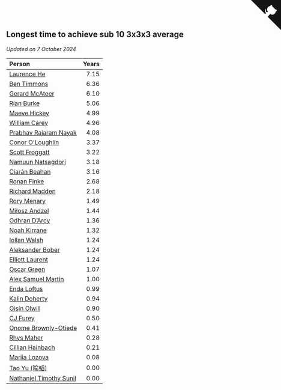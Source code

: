 ## Longest time to achieve sub 10 3x3x3 average

*Updated on  7 October 2024*

| Person | Years |
| :--- | ---: |
| [Laurence He](https://www.worldcubeassociation.org/persons/2017HELO01) | 7.15 |
| [Ben Timmons](https://www.worldcubeassociation.org/persons/2017TIMM01) | 6.36 |
| [Gerard McAteer](https://www.worldcubeassociation.org/persons/2016MCAT01) | 6.10 |
| [Rían Burke](https://www.worldcubeassociation.org/persons/2019BURK05) | 5.06 |
| [Maeve Hickey](https://www.worldcubeassociation.org/persons/2017HICK06) | 4.99 |
| [William Carey](https://www.worldcubeassociation.org/persons/2019CARE02) | 4.96 |
| [Prabhav Rajaram Nayak](https://www.worldcubeassociation.org/persons/2019NAYA01) | 4.08 |
| [Conor O'Loughlin](https://www.worldcubeassociation.org/persons/2018OLOU01) | 3.37 |
| [Scott Froggatt](https://www.worldcubeassociation.org/persons/2019FROG01) | 3.22 |
| [Namuun Natsagdorj](https://www.worldcubeassociation.org/persons/2019NATS02) | 3.18 |
| [Ciarán Beahan](https://www.worldcubeassociation.org/persons/2012BEAH01) | 3.16 |
| [Ronan Finke](https://www.worldcubeassociation.org/persons/2021FINK02) | 2.68 |
| [Richard Madden](https://www.worldcubeassociation.org/persons/2017MADD04) | 2.18 |
| [Rory Menary](https://www.worldcubeassociation.org/persons/2022MENA01) | 1.49 |
| [Miłosz Andzel](https://www.worldcubeassociation.org/persons/2022ANDZ01) | 1.44 |
| [Odhran D’Arcy](https://www.worldcubeassociation.org/persons/2023DARC01) | 1.36 |
| [Noah Kirrane](https://www.worldcubeassociation.org/persons/2022KIRR02) | 1.32 |
| [Iollan Walsh](https://www.worldcubeassociation.org/persons/2021WALS03) | 1.24 |
| [Aleksander Bober](https://www.worldcubeassociation.org/persons/2022BOBE02) | 1.24 |
| [Elliott Laurent](https://www.worldcubeassociation.org/persons/2022LAUR09) | 1.24 |
| [Oscar Green](https://www.worldcubeassociation.org/persons/2022GREE14) | 1.07 |
| [Alex Samuel Martin](https://www.worldcubeassociation.org/persons/2023MARA10) | 1.00 |
| [Enda Loftus](https://www.worldcubeassociation.org/persons/2021LOFT01) | 0.99 |
| [Kalin Doherty](https://www.worldcubeassociation.org/persons/2021DOHE02) | 0.94 |
| [Oisín Olwill](https://www.worldcubeassociation.org/persons/2023OLWI01) | 0.90 |
| [CJ Furey](https://www.worldcubeassociation.org/persons/2022FURE01) | 0.50 |
| [Onome Brownly-Otiede](https://www.worldcubeassociation.org/persons/2023BROW36) | 0.41 |
| [Rhys Maher](https://www.worldcubeassociation.org/persons/2022MAHE05) | 0.28 |
| [Cillian Hainbach](https://www.worldcubeassociation.org/persons/2022HAIN04) | 0.21 |
| [Mariia Lozova](https://www.worldcubeassociation.org/persons/2024LOZO01) | 0.08 |
| [Tao Yu (喻韬)](https://www.worldcubeassociation.org/persons/2012YUTA01) | 0.00 |
| [Nathaniel Timothy Sunil](https://www.worldcubeassociation.org/persons/2022SUNI01) | 0.00 |


<a href="https://github.com/simonkellly/wca_statistics_ireland" class="github-corner" aria-label="View source on Github"><svg width="80" height="80" viewBox="0 0 250 250" style="fill:#151513; color:#fff; position: absolute; top: 0; border: 0; right: 0;" aria-hidden="true"><path d="M0,0 L115,115 L130,115 L142,142 L250,250 L250,0 Z"></path><path d="M128.3,109.0 C113.8,99.7 119.0,89.6 119.0,89.6 C122.0,82.7 120.5,78.6 120.5,78.6 C119.2,72.0 123.4,76.3 123.4,76.3 C127.3,80.9 125.5,87.3 125.5,87.3 C122.9,97.6 130.6,101.9 134.4,103.2" fill="currentColor" style="transform-origin: 130px 106px;" class="octo-arm"></path><path d="M115.0,115.0 C114.9,115.1 118.7,116.5 119.8,115.4 L133.7,101.6 C136.9,99.2 139.9,98.4 142.2,98.6 C133.8,88.0 127.5,74.4 143.8,58.0 C148.5,53.4 154.0,51.2 159.7,51.0 C160.3,49.4 163.2,43.6 171.4,40.1 C171.4,40.1 176.1,42.5 178.8,56.2 C183.1,58.6 187.2,61.8 190.9,65.4 C194.5,69.0 197.7,73.2 200.1,77.6 C213.8,80.2 216.3,84.9 216.3,84.9 C212.7,93.1 206.9,96.0 205.4,96.6 C205.1,102.4 203.0,107.8 198.3,112.5 C181.9,128.9 168.3,122.5 157.7,114.1 C157.9,116.9 156.7,120.9 152.7,124.9 L141.0,136.5 C139.8,137.7 141.6,141.9 141.8,141.8 Z" fill="currentColor" class="octo-body"></path></svg></a><style>.github-corner:hover .octo-arm{animation:octocat-wave 560ms ease-in-out}@keyframes octocat-wave{0%,100%{transform:rotate(0)}20%,60%{transform:rotate(-25deg)}40%,80%{transform:rotate(10deg)}}@media (max-width:500px){.github-corner:hover .octo-arm{animation:none}.github-corner .octo-arm{animation:octocat-wave 560ms ease-in-out}}</style>
